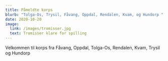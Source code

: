 ```yaml
---
title: Påmeldte korps
blurb: "Tolga-Os, Trysil, Fåvang, Oppdal, Rendalen, Kvam, og Hundorp "
date: 2020-10-20
image:
  link: /images/tromisser.jpg
  text: Tromisser klare for spilling
---
```

Velkommen til korps fra Fåvang, Oppdal, Tolga-Os, Rendalen, Kvam, Trysil og Hundorp